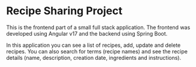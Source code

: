 # Recipe Sharing Project

This is the frontend part of a small full stack application.
The frontend was developed using Angular v17 and the backend using Spring Boot.

In this application you can see a list of recipes, add, update and delete recipes.
You can also search for terms (recipe names) and see the recipe details (name, description, creation date, ingredients and instructions).